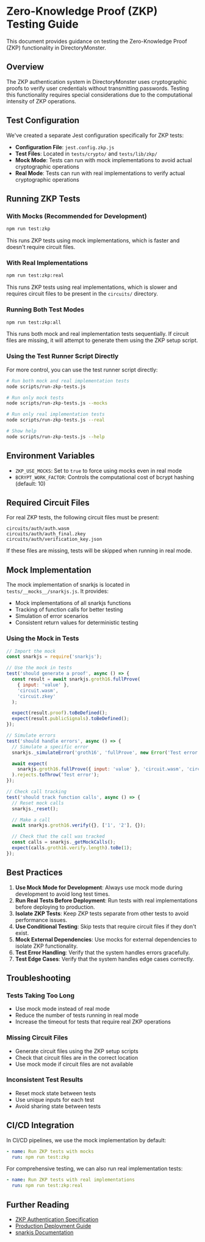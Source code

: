 # Zero-Knowledge Proof (ZKP) Testing Guide

This document provides guidance on testing the Zero-Knowledge Proof (ZKP) functionality in DirectoryMonster.

## Overview

The ZKP authentication system in DirectoryMonster uses cryptographic proofs to verify user credentials without transmitting passwords. Testing this functionality requires special considerations due to the computational intensity of ZKP operations.

## Test Configuration

We've created a separate Jest configuration specifically for ZKP tests:

- **Configuration File**: `jest.config.zkp.js`
- **Test Files**: Located in `tests/crypto/` and `tests/lib/zkp/`
- **Mock Mode**: Tests can run with mock implementations to avoid actual cryptographic operations
- **Real Mode**: Tests can run with real implementations to verify actual cryptographic operations

## Running ZKP Tests

### With Mocks (Recommended for Development)

```bash
npm run test:zkp
```

This runs ZKP tests using mock implementations, which is faster and doesn't require circuit files.

### With Real Implementations

```bash
npm run test:zkp:real
```

This runs ZKP tests using real implementations, which is slower and requires circuit files to be present in the `circuits/` directory.

### Running Both Test Modes

```bash
npm run test:zkp:all
```

This runs both mock and real implementation tests sequentially. If circuit files are missing, it will attempt to generate them using the ZKP setup script.

### Using the Test Runner Script Directly

For more control, you can use the test runner script directly:

```bash
# Run both mock and real implementation tests
node scripts/run-zkp-tests.js

# Run only mock tests
node scripts/run-zkp-tests.js --mocks

# Run only real implementation tests
node scripts/run-zkp-tests.js --real

# Show help
node scripts/run-zkp-tests.js --help
```

## Environment Variables

- `ZKP_USE_MOCKS`: Set to `true` to force using mocks even in real mode
- `BCRYPT_WORK_FACTOR`: Controls the computational cost of bcrypt hashing (default: 10)

## Required Circuit Files

For real ZKP tests, the following circuit files must be present:

```
circuits/auth/auth.wasm
circuits/auth/auth_final.zkey
circuits/auth/verification_key.json
```

If these files are missing, tests will be skipped when running in real mode.

## Mock Implementation

The mock implementation of snarkjs is located in `tests/__mocks__/snarkjs.js`. It provides:

- Mock implementations of all snarkjs functions
- Tracking of function calls for better testing
- Simulation of error scenarios
- Consistent return values for deterministic testing

### Using the Mock in Tests

```javascript
// Import the mock
const snarkjs = require('snarkjs');

// Use the mock in tests
test('should generate a proof', async () => {
  const result = await snarkjs.groth16.fullProve(
    { input: 'value' },
    'circuit.wasm',
    'circuit.zkey'
  );

  expect(result.proof).toBeDefined();
  expect(result.publicSignals).toBeDefined();
});

// Simulate errors
test('should handle errors', async () => {
  // Simulate a specific error
  snarkjs._simulateError('groth16', 'fullProve', new Error('Test error'));

  await expect(
    snarkjs.groth16.fullProve({ input: 'value' }, 'circuit.wasm', 'circuit.zkey')
  ).rejects.toThrow('Test error');
});

// Check call tracking
test('should track function calls', async () => {
  // Reset mock calls
  snarkjs._reset();

  // Make a call
  await snarkjs.groth16.verify({}, ['1', '2'], {});

  // Check that the call was tracked
  const calls = snarkjs._getMockCalls();
  expect(calls.groth16.verify.length).toBe(1);
});
```

## Best Practices

1. **Use Mock Mode for Development**: Always use mock mode during development to avoid long test times.
2. **Run Real Tests Before Deployment**: Run tests with real implementations before deploying to production.
3. **Isolate ZKP Tests**: Keep ZKP tests separate from other tests to avoid performance issues.
4. **Use Conditional Testing**: Skip tests that require circuit files if they don't exist.
5. **Mock External Dependencies**: Use mocks for external dependencies to isolate ZKP functionality.
6. **Test Error Handling**: Verify that the system handles errors gracefully.
7. **Test Edge Cases**: Verify that the system handles edge cases correctly.

## Troubleshooting

### Tests Taking Too Long

- Use mock mode instead of real mode
- Reduce the number of tests running in real mode
- Increase the timeout for tests that require real ZKP operations

### Missing Circuit Files

- Generate circuit files using the ZKP setup scripts
- Check that circuit files are in the correct location
- Use mock mode if circuit files are not available

### Inconsistent Test Results

- Reset mock state between tests
- Use unique inputs for each test
- Avoid sharing state between tests

## CI/CD Integration

In CI/CD pipelines, we use the mock implementation by default:

```yaml
- name: Run ZKP tests with mocks
  run: npm run test:zkp
```

For comprehensive testing, we can also run real implementation tests:

```yaml
- name: Run ZKP tests with real implementations
  run: npm run test:zkp:real
```

## Further Reading

- [ZKP Authentication Specification](zkp-authentication.md)
- [Production Deployment Guide](production-deployment.md)
- [snarkjs Documentation](https://github.com/iden3/snarkjs)
